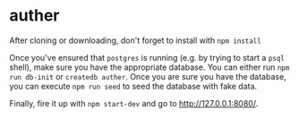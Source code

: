 # auther

After cloning or downloading, don't forget to install with `npm install`

Once you've ensured that `postgres` is running (e.g. by trying to start a `psql` shell), make sure you have the appropriate database. You can either run `npm run db-init` or `createdb auther`. Once you are sure you have the database, you can execute `npm run seed` to seed the database with fake data.

Finally, fire it up with `npm start-dev` and go to http://127.0.0.1:8080/.
